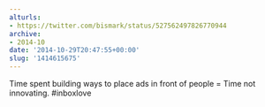 ```yaml
---
alturls:
- https://twitter.com/bismark/status/527562497826770944
archive:
- 2014-10
date: '2014-10-29T20:47:55+00:00'
slug: '1414615675'
---
```


Time spent building ways to place ads in front of people = Time not innovating. #inboxlove

